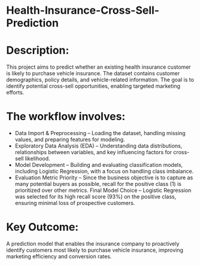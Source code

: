 # Health-Insurance-Cross-Sell-Prediction
# Description:
This project aims to predict whether an existing health insurance customer is likely to purchase vehicle insurance. The dataset contains customer demographics, policy details, and vehicle-related information. The goal is to identify potential cross-sell opportunities, enabling targeted marketing efforts.

# The workflow involves:
- Data Import & Preprocessing – Loading the dataset, handling missing values, and preparing features for modeling.
- Exploratory Data Analysis (EDA) – Understanding data distributions, relationships between variables, and key influencing factors for cross-sell likelihood.
- Model Development – Building and evaluating classification models, including Logistic Regression, with a focus on handling class imbalance.
- Evaluation Metric Priority – Since the business objective is to capture as many potential buyers as possible, recall for the positive class (1) is prioritized over other metrics.
Final Model Choice – Logistic Regression was selected for its high recall score (93%) on the positive class, ensuring minimal loss of prospective customers.
# Key Outcome:
A prediction model that enables the insurance company to proactively identify customers most likely to purchase vehicle insurance, improving marketing efficiency and conversion rates.
